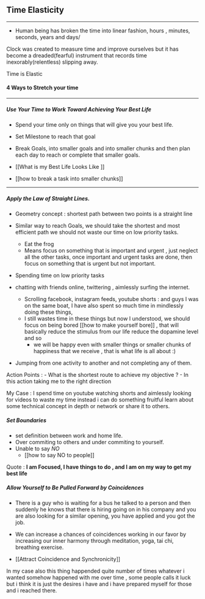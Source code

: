 ## Time Elasticity 
---
- Human being has broken the time into linear fashion, hours , minutes, seconds, years and days/

Clock was created to measure time and improve ourselves but it has become a dreaded(fearful)  instrument that records time inexorably(relentless) slipping away. 

Time is Elastic

#### 4 Ways to Stretch your time
---
##### Use Your Time to Work Toward Achieving Your Best Life
-  Spend your time only on things that will give you your best life.
-  Set Milestone to reach that goal
-  Break Goals, into smaller goals and into smaller chunks and then plan each day to reach or complete that smaller goals.

- [[What is my Best Life Looks Like ]]
- [[how to break a task into smaller chunks]]
---

##### Apply the Law of Straight Lines.
- Geometry concept : shortest path between two points is a straight line
- Similar way to reach Goals, we should take the shortest and most efficient path we should not waste our time on low priority tasks. 
	- Eat the frog
	- Means focus on something that is important and urgent , just neglect all the other tasks, once important and urgent tasks are done, then focus on something that is urgent but not important.

- Spending time on low priority tasks
- chatting with friends online, twittering , aimlessly surfing the internet.
	- Scrolling facebook, instagram feeds, youtube shorts : and guys I was on the same boat, I have also spent so much time in mindlessly doing these things, 
	- I still wastes time in these things but now I understood, we should focus on being bored [[how to make yourself bore]] , that will basically reduce the stimulus from our life reduce the dopamine level and so
		- we will be happy even with smaller things or smaller chunks of happiness that we receive , that is what life is all about :) 
- Jumping from one activity to another and not completing any of them.

Action Points :
	- What is the shortest route to achieve my objective ?
	- In this action taking me to the right direction
	
My Case : I spend time on youtube watching shorts and aimlessly looking for videos to waste my time instead i can do something fruitful learn about some technical concept in depth or network or share it to others.


##### Set Boundaries
- set definition between work and home life.
- Over commiting to others and under commiting to yourself.
- Unable to say *NO*
	-	[[how to say NO to people]]

Quote : **I am Focused, I have things to do , and I am on my way to get my best life**


##### Allow Yourself to Be Pulled Forward by Coincidences
- There is a guy who is waiting for a bus he talked to a person and then suddenly he knows that there is hiring going on in his company and you are also looking for a similar opening, you have applied and you got the job.

- We can increase a chances of coincidences working in our favor by increasing our inner harmony through meditation, yoga, tai chi, breathing exercise.

-  [[Attract Coincidence and Synchronicity]]

In my case also this thing happended quite number of times whatever i wanted somehow happened with me over time , some people calls it luck but i think it is just the desires i have and i have prepared myself for those and i reached there.


